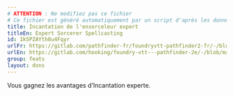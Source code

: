 ```yaml
---
# ATTENTION : Ne modifiez pas ce fichier
# Ce fichier est généré automatiquement par un script d'après les données du module Foundry VTT officiel et de sa traduction
title: Incantation de l'ensorceleur expert
titleEn: Expert Sorcerer Spellcasting
id: 1k5PZAYth8u4Fqyr
urlFr: https://gitlab.com/pathfinder-fr/foundryvtt-pathfinder2-fr/-/blob/master/data/feats/1k5PZAYth8u4Fqyr.htm
urlEn: https://gitlab.com/hooking/foundry-vtt---pathfinder-2e/-/blob/master/packs/data/feats.db/expert-sorcerer-spellcasting.json
group: feats
layout: dons
---
```

Vous gagnez les avantages d’Incantation experte.


